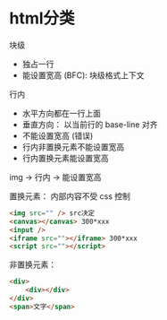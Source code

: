 # html分类
块级
- 独占一行
- 能设置宽高
(BFC): 块级格式上下文

行内
- 水平方向都在一行上面
- 垂直方向： 以当前行的 base-line 对齐
- 不能设置宽高 (错误)
- 行内非置换元素不能设置宽高
- 行内置换元素能设置宽高

img -> 行内 -> 能设置宽高

置换元素：
内部内容不受 css 控制
```html
<img src="" /> src决定
<canvas></canvas> 300*xxx
<input />
<iframe src=""></iframe> 300*xxx
<script src=""></script>
```

非置换元素：
```html
<div>
    <div></div>
</div>
<span>文字</span>
```